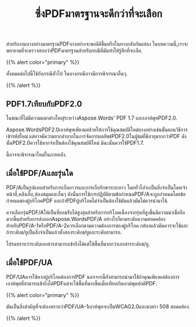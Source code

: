 ﻿---
title: ซึ่งPDFมาตรฐานจะดีกว่าที่จะเลือก
second_title: Aspose.WordsสำหรับJava
articleTitle: ซึ่งPDFมาตรฐานจะดีกว่าที่จะเลือก
linktitle: ซึ่งPDFมาตรฐานจะดีกว่าที่จะเลือก
description: "เลือกPDFมาตรฐานที่ดีที่สุดเพื่อส่งออกผลลัพธ์ของงานการเขียนโปรแกรมของคุณในJava ซึ่งPDFมาตรฐานจะดีกว่า– PDF 1.7, PDF 2.0, PDF/A-1, PDF/A-2, หรือPDF/UA."
type: docs
weight: 27
url: /th/java/which-pdf-standard-is-better-to-choose/
timestamp: 2024-01-27-14-07-04
---

สำหรับงานบางอย่างมาตรฐานPDFบางอย่างจะพอดีดีขึ้นหรือในทางกลับกันแย่ลง ในบทความนี้,เราจะพยายามที่จะตรวจสอบว่าPDFมาตรฐานสำหรับกรณีที่มันทำให้รู้สึกที่จะเลือ.

{{% alert color="primary" %}}

ทั้งหมดต่อไปนี้ใช้กับกรณีทั่วไป ในบางกรณีอาจมีการพิจารณาอื่นๆ.

{{% /alert %}}

## PDF1.7เทียบกับPDF2.0

ในขณะที่ไม่มีความแตกต่างใหญ่ระหว่างAspose.Words' PDF 1.7 และเอาท์พุทPDF2.0.

Aspose.WordsPDF2.0เอาท์พุทเพียงแค่ช่วยให้การใช้คุณสมบัติใหม่บางอย่างเช่นขั้นตอนวิธีการเข้ารหัสใหม่ แต่อาจมีความยากลำบากในการจัดการผลลัพธ์PDF2.0ในผู้ชมที่มีอายุมากกว่าPDF ดังนั้นPDF2.0ควรใช้หากจำเป็นต้องใช้คุณสมบัติใหม่ มิฉะนั้นควรใช้PDF1.7.

นี้อาจจะพิจารณาใหม่ในภายหลัง.

## เมื่อใช้PDF/Aและรุ่นใด

PDF/Aเป็นรูปแบบสำหรับการเก็บถาวรและการเก็บรักษาระยะยาว โดยทั่วไปจะเป็นสิ่งจำเป็นโดยเจ้าหน้าที่,คลังเก็บ,ห้องสมุดและอื่นๆ ดังนั้นการใช้การปฏิบัติตามข้อกำหนดPDF/Aจะถูกกำหนดโดยข้อกำหนดของผู้บริโภคPDF และถ้าPDFผู้บริโภคไม่จำเป็นต้องใช้มันแล้วมันไม่ควรนำมาใช้.

ควรเลือกรุ่นPDF/Aให้เป็นที่ยอมรับได้สูงสุดสำหรับการบริโภคเนื่องจากรุ่นที่สูงขึ้นมีความน่าเชื่อถือมากขึ้นสำหรับการส่งออกAspose.WordsPDF/A อย่างไรก็ตามระดับความสอดคล้องสำหรับPDF/A-1หรือPDF/A-2ควรเลือกตามความต้องการของผู้บริโภค กต้องแล้วมันควรจะใช้และถ้าระดับข/ยูเป็นสิ่งจำเป็นแล้วทั้งสองระดับข/ยูและระดับสามารถ.

โปรดทราบว่าระดับเอกสารสามารถเข้าถึงได้แต่ใช้พื้นที่มากกว่าเอกสารระดับข/ยู.

## เมื่อใช้PDF/UA

PDF/UAควรใช้หากผู้บริโภคต้องการPDF นอกจากนี้ยังสามารถนำมาใช้ถ้าคุณเพียงแค่ต้องการเอาต์พุตที่สามารถเข้าถึงได้PDFแต่จะใช้พื้นที่มากขึ้นเมื่อเทียบกับเอาต์พุตปกติPDF.

{{% alert color="primary" %}}

มันเป็นสิ่งสำคัญที่จะต้องทราบว่าPDF/UA-1เอาท์พุทจะเป็นWCAG2.0และมาตรา 508 สอดคล้อง.

{{% /alert %}}
